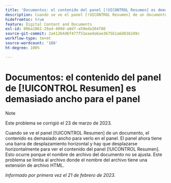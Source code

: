 ```yaml
---
title: 'Documentos: el contenido del panel [!UICONTROL Resumen] es demasiado ancho para el panel'
description: Cuando se ve el panel [!UICONTROL Resumen] de un documento, el contenido es demasiado ancho para verlo en el panel. El panel ahora tiene una barra de desplazamiento horizontal y hay que desplazarse horizontalmente para ver el contenido del panel [!UICONTROL Resumen]. Esto ocurre porque el nombre de archivo del documento no se ajusta. Este problema se limita al archivo donde el nombre del archivo tiene una extensión de archivo HTML.
hidefromtoc: true
feature: Digital Content and Documents
exl-id: 00ba1861-29ad-499d-a8d7-a59eda364f80
source-git-commit: 2a41264d6f477f51eaeda6ae3675b1a6d816249c
workflow-type: tm+mt
source-wordcount: '160'
ht-degree: 100%

---
```


# Documentos: el contenido del panel de [!UICONTROL Resumen] es demasiado ancho para el panel

>[!NOTE]
>
>Este problema se corrigió el 23 de marzo de 2023.

Cuando se ve el panel [!UICONTROL Resumen] de un documento, el contenido es demasiado ancho para verlo en el panel. El panel ahora tiene una barra de desplazamiento horizontal y hay que desplazarse horizontalmente para ver el contenido del panel [!UICONTROL Resumen]. Esto ocurre porque el nombre de archivo del documento no se ajusta. Este problema se limita al archivo donde el nombre del archivo tiene una extensión de archivo HTML.

_Informado por primera vez el 21 de febrero de 2023._
